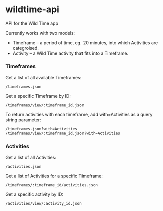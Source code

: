 wildtime-api
============

API for the Wild Time app

Currently works with two models: 
- Timeframe – a period of time, eg. 20 minutes, into which Activities are categroised.
- Activity – a Wild Time activity that fits into a Timeframe.

### Timeframes

Get a list of all available Timeframes:

    /timeframes.json

Get a specific Timeframe by ID:

    /timeframes/view/:timeframe_id.json

To return activities with each timeframe, add with=Activities as a query string parameter:

    /timeframes.json?with=Activities
    /timeframes/view/:timeframe_id.json?with=Activities

### Activities

Get a list of all Activities:

    /activities.json

Get a list of Activities for a specific Timeframe:

    /timeframes/:timeframe_id/activities.json

Get a specific activity by ID:

    /activities/view/:activity_id.json
